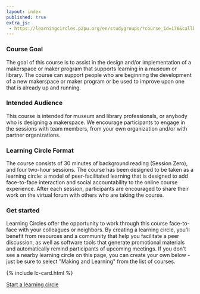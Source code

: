 ```yaml
---
layout: index
published: true
extra_js:
 - https://learningcircles.p2pu.org/en/studygroups/?course_id=176&callback=renderCircles
---
```


### Course Goal
The goal of this course is to assist in the design and/or implementation of a makerspace or maker program that supports learning in a museum or library. The course can support people who are beginning the development of a new makerspace or maker program or be used to improve upon one that is already up and running.

### Intended Audience
This course is intended for museum and library professionals, or anybody who is designing a makerspace. We encourage participants to engage in the sessions with team members, from your own organization and/or with partner organizations. 

### Learning Circle Format
The course consists of 30 minutes of background reading (Session Zero), and four two-hour sessions. The course has been designed to be taken as a learning circle: a model of peer-facilitated learning that is designed to add face-to-face interaction and social accountability to the online course experience. After each session, participants are encouraged to share their work on the virtual forum with others who are taking the course. 

### Get started
Learning Circles offer the opportunity to work through this course face-to-face with your colleagues or neighbors. By creating a learning circle, you'll benefit from resources and a community that help you facilitate a peer discussion, as well as software tools that generate promotional materials and automatically remind participants of upcoming meetings. If you don't see a nearby learning circle on this page, you can create your own below - just be sure to select "Making and Learning" from the list of courses.
 
<div id="lc-container" class="row">
<div class="col-md-4">{% include lc-card.html %}</div>
</div>

<p><a href="https://learningcircles.p2pu.org/" class="btn btn-primary">Start a learning circle</a></p>

<script type="text/javascript">
    function renderCircle(circle, template) {
        var html = template.clone();
        html.find('.d-course_title').text(circle.course_title);
        html.find('.d-facilitator').text(circle.facilitator);
        html.find('.d-venue').text(circle.venue);
        html.find('.d-venue_address').text(circle.venue_address);
        html.find('.d-day').text(circle.day + 's');
        html.find('.d-start_date').text(circle.start_date);
        html.find('.d-meeting_time').text(circle.meeting_time); // format time here
        html.find('.d-time_zone').text(circle.time_zone);
        html.find('.d-end_time').text(circle.end_time);
        html.find('.d-weeks').text(circle.weeks);
        html.find('.d-url').attr('href', circle.url);
        if (circle.image_url && circle.image_url.length > 0){
            html.find('.d-image_url').attr('src', circle.image_url);
        }
        return html;
    }

    function renderCircles(circles){
        var container = $('#lc-container');
        var template = $(container.children()[0]).clone();
        container.children().remove();
        for (var i = 0; i< circles.length; ++i){
            var lcHtml = renderCircle(circles[i], template);
            container.append(lcHtml);
        }
    }
</script>
